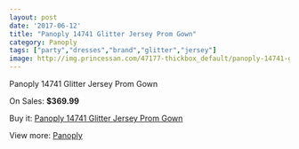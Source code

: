 ```yaml
---
layout: post
date: '2017-06-12'
title: "Panoply 14741 Glitter Jersey Prom Gown"
category: Panoply
tags: ["party","dresses","brand","glitter","jersey"]
image: http://img.princessan.com/47177-thickbox_default/panoply-14741-glitter-jersey-prom-gown.jpg
---
```

Panoply 14741 Glitter Jersey Prom Gown

On Sales: **$369.99**
<a href="https://www.princessan.com/en/panoply/21512-panoply-14741-glitter-jersey-prom-gown.html"><amp-img layout="responsive" width="600" height="600" src="//img.princessan.com/47177-thickbox_default/panoply-14741-glitter-jersey-prom-gown.jpg" alt="Panoply 14741 Glitter Jersey Prom Gown 0" /></a>
<a href="https://www.princessan.com/en/panoply/21512-panoply-14741-glitter-jersey-prom-gown.html"><amp-img layout="responsive" width="600" height="600" src="//img.princessan.com/47179-thickbox_default/panoply-14741-glitter-jersey-prom-gown.jpg" alt="Panoply 14741 Glitter Jersey Prom Gown 1" /></a>
<a href="https://www.princessan.com/en/panoply/21512-panoply-14741-glitter-jersey-prom-gown.html"><amp-img layout="responsive" width="600" height="600" src="//img.princessan.com/47178-thickbox_default/panoply-14741-glitter-jersey-prom-gown.jpg" alt="Panoply 14741 Glitter Jersey Prom Gown 2" /></a>

Buy it: [Panoply 14741 Glitter Jersey Prom Gown](https://www.princessan.com/en/panoply/21512-panoply-14741-glitter-jersey-prom-gown.html "Panoply 14741 Glitter Jersey Prom Gown")

View more: [Panoply](https://www.princessan.com/en/50-panoply "Panoply")